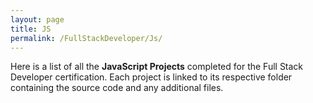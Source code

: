 ```yaml
---
layout: page
title: JS
permalink: /FullStackDeveloper/Js/
---
```


Here is a list of all the **JavaScript Projects** completed for the Full Stack Developer certification. Each project is linked to its respective folder containing the source code and any additional files.
